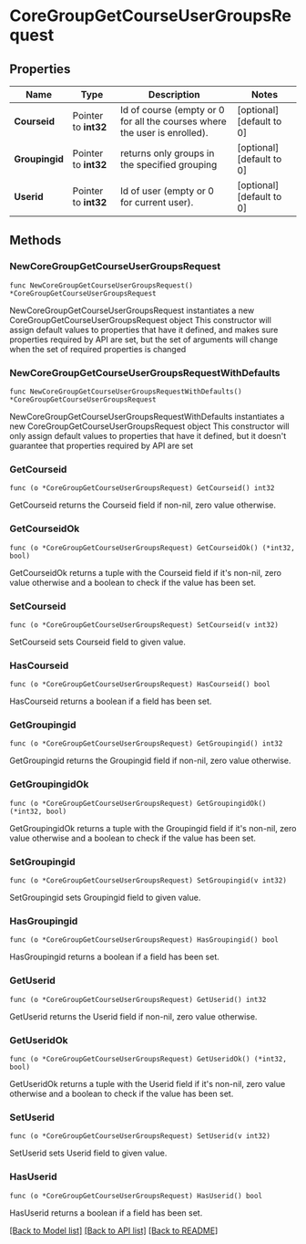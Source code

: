 # CoreGroupGetCourseUserGroupsRequest

## Properties

Name | Type | Description | Notes
------------ | ------------- | ------------- | -------------
**Courseid** | Pointer to **int32** | Id of course (empty or 0 for all the courses where the user is enrolled). | [optional] [default to 0]
**Groupingid** | Pointer to **int32** | returns only groups in the specified grouping | [optional] [default to 0]
**Userid** | Pointer to **int32** | Id of user (empty or 0 for current user). | [optional] [default to 0]

## Methods

### NewCoreGroupGetCourseUserGroupsRequest

`func NewCoreGroupGetCourseUserGroupsRequest() *CoreGroupGetCourseUserGroupsRequest`

NewCoreGroupGetCourseUserGroupsRequest instantiates a new CoreGroupGetCourseUserGroupsRequest object
This constructor will assign default values to properties that have it defined,
and makes sure properties required by API are set, but the set of arguments
will change when the set of required properties is changed

### NewCoreGroupGetCourseUserGroupsRequestWithDefaults

`func NewCoreGroupGetCourseUserGroupsRequestWithDefaults() *CoreGroupGetCourseUserGroupsRequest`

NewCoreGroupGetCourseUserGroupsRequestWithDefaults instantiates a new CoreGroupGetCourseUserGroupsRequest object
This constructor will only assign default values to properties that have it defined,
but it doesn't guarantee that properties required by API are set

### GetCourseid

`func (o *CoreGroupGetCourseUserGroupsRequest) GetCourseid() int32`

GetCourseid returns the Courseid field if non-nil, zero value otherwise.

### GetCourseidOk

`func (o *CoreGroupGetCourseUserGroupsRequest) GetCourseidOk() (*int32, bool)`

GetCourseidOk returns a tuple with the Courseid field if it's non-nil, zero value otherwise
and a boolean to check if the value has been set.

### SetCourseid

`func (o *CoreGroupGetCourseUserGroupsRequest) SetCourseid(v int32)`

SetCourseid sets Courseid field to given value.

### HasCourseid

`func (o *CoreGroupGetCourseUserGroupsRequest) HasCourseid() bool`

HasCourseid returns a boolean if a field has been set.

### GetGroupingid

`func (o *CoreGroupGetCourseUserGroupsRequest) GetGroupingid() int32`

GetGroupingid returns the Groupingid field if non-nil, zero value otherwise.

### GetGroupingidOk

`func (o *CoreGroupGetCourseUserGroupsRequest) GetGroupingidOk() (*int32, bool)`

GetGroupingidOk returns a tuple with the Groupingid field if it's non-nil, zero value otherwise
and a boolean to check if the value has been set.

### SetGroupingid

`func (o *CoreGroupGetCourseUserGroupsRequest) SetGroupingid(v int32)`

SetGroupingid sets Groupingid field to given value.

### HasGroupingid

`func (o *CoreGroupGetCourseUserGroupsRequest) HasGroupingid() bool`

HasGroupingid returns a boolean if a field has been set.

### GetUserid

`func (o *CoreGroupGetCourseUserGroupsRequest) GetUserid() int32`

GetUserid returns the Userid field if non-nil, zero value otherwise.

### GetUseridOk

`func (o *CoreGroupGetCourseUserGroupsRequest) GetUseridOk() (*int32, bool)`

GetUseridOk returns a tuple with the Userid field if it's non-nil, zero value otherwise
and a boolean to check if the value has been set.

### SetUserid

`func (o *CoreGroupGetCourseUserGroupsRequest) SetUserid(v int32)`

SetUserid sets Userid field to given value.

### HasUserid

`func (o *CoreGroupGetCourseUserGroupsRequest) HasUserid() bool`

HasUserid returns a boolean if a field has been set.


[[Back to Model list]](../README.md#documentation-for-models) [[Back to API list]](../README.md#documentation-for-api-endpoints) [[Back to README]](../README.md)


